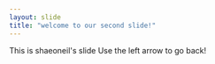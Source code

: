 ```yaml
---
layout: slide
title: "welcome to our second slide!"
---
```

This is shaeoneil's slide
Use the left arrow to go back!

